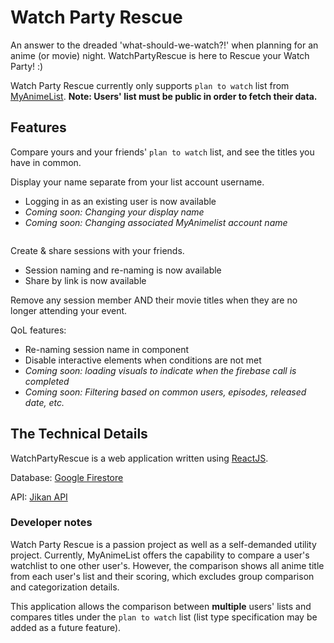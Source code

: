 # Watch Party Rescue 

An answer to the dreaded 'what-should-we-watch?!' when planning for an anime (or movie) night. WatchPartyRescue is here to Rescue your Watch Party! :)

Watch Party Rescue currently only supports `plan to watch` list from [MyAnimeList](https://myanimelist.net/).
**Note: Users' list must be public in order to fetch their data.**

## Features

Compare yours and your friends' `plan to watch` list, and see the titles you have in common.
<gif>

Display your name separate from your list account username.
- Logging in as an existing user is now available
- *Coming soon: Changing your display name*
- *Coming soon: Changing associated MyAnimelist account name*
<image>

Create & share sessions with your friends. 
- Session naming and re-naming is now available
- Share by link is now available
<gif>

Remove any session member AND their movie titles when they are no longer attending your event.
<gif>

QoL features:
- Re-naming session name in component
- Disable interactive elements when conditions are not met 
- *Coming soon: loading visuals to indicate when the firebase call is completed*
- *Coming soon: Filtering based on common users, episodes, released date, etc.*

## The Technical Details

WatchPartyRescue is a web application written using [ReactJS](https://reactjs.org/).

Database: [Google Firestore](https://firebase.google.com/products/firestore)

API: [Jikan API](https://jikan.moe/)

### Developer notes
Watch Party Rescue is a passion project as well as a self-demanded utility project. Currently, MyAnimeList offers the capability to compare a user's watchlist to one other user's. However, the comparison shows all anime title from each user's list and their scoring, which excludes group comparison and categorization details. 

This application allows the comparison between **multiple** users' lists and compares titles under the `plan to watch` list (list type specification may be added as a future feature). 